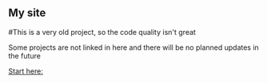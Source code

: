 ## My site

#This is a very old project, so the code quality isn't great

Some projects are not linked in here and there will be no planned updates in the future

[Start here:](https://micnekr.github.io/js/projectsPage/)